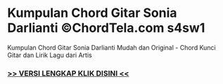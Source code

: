 
 # Kumpulan Chord Gitar Sonia Darlianti ©ChordTela.com s4sw1


Kumpulan Chord Gitar Sonia Darlianti Mudah dan Original - Chord Kunci Gitar dan Lirik Lagu dari Artis

###  <a href="https://shortlighzx.web.app?sq=Kumpulan Chord Gitar Sonia Darlianti ©ChordTela.com"> >> VERSI LENGKAP KLIK DISINI << </a>
